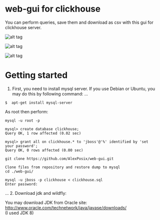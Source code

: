 # web-gui for clickhouse
You can perform queries, save them and download as csv with this gui for clickhouse server. 

![alt tag](https://github.com/AlexPosix/web-gui/blob/master/images/login.jpg)

![alt tag](https://github.com/AlexPosix/web-gui/blob/master/images/query.jpg)

![alt tag](https://github.com/AlexPosix/web-gui/blob/master/images/save.jpg)

# Getting started

1. First, you need to install mysql server. If you use Debian or Ubuntu, you may do this by following command:
...
```
$  apt-get install mysql-server
```
As root then perform:
```
mysql -u root -p

mysql> create database clickhouse;
Query OK, 1 row affected (0.02 sec)

mysql> grant all on clickhouse.* to 'jboss'@'%' identified by 'set your password';
Query OK, 0 rows affected (0.00 sec)

git clone https://github.com/AlexPosix/web-gui.git
```

```
Clone files from repository and restore dump to mysql
cd ./web-gui/

mysql -u jboss -p clickhouse < clickhouse.sql
Enter password:
```
...
2. Download jdk and wildfly:

You may download JDK from Oracle site: <br />
http://www.oracle.com/technetwork/java/javase/downloads/ <br />
(I used JDK 8)
